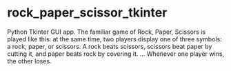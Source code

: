 # rock_paper_scissor_tkinter
Python Tkinter GUI app. The familiar game of Rock, Paper, Scissors is played like this: at the same time, two players display one of three symbols: a rock, paper, or scissors. A rock beats scissors, scissors beat paper by cutting it, and paper beats rock by covering it. ... Whenever one player wins, the other loses.
